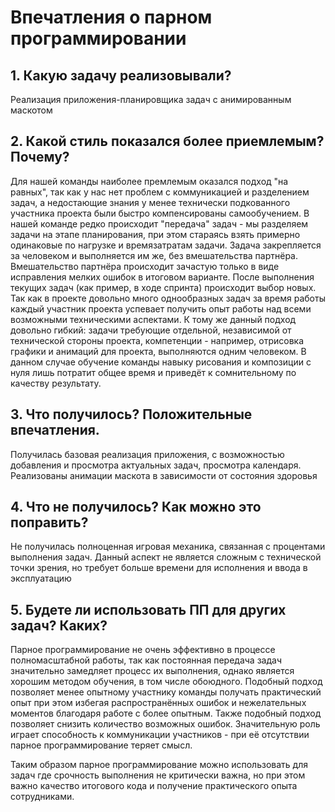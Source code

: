 # Впечатления о парном программировании 

## 1. Какую задачу реализовывали?
Реализация приложения-планировщика задач с анимированным маскотом

## 2. Какой стиль показался более приемлемым? Почему?
Для нашей команды наиболее премлемым оказался  подход "на равных", так как у нас нет проблем с коммуникацией и разделением задач, а недостающие знания у менее технически подкованного участника проекта были быстро компенсированы самообучением. 
В нашей команде редко происходит "передача" задач - мы разделяем задачи на этапе планирования, при этом стараясь взять примерно одинаковые по нагрузке и времязатратам задачи. Задача закрепляется за человеком и выполняется им же, без вмешательства партнёра. Вмешательство партнёра происходит зачастую только в виде исправления мелких ошибок в итоговом варианте. После выполнения текущих задач (как пример, в ходе спринта) происходит выбор новых. Так как в проекте довольно много однообразных задач за время работы каждый участник проекта успевает получить опыт работы над всеми возможными техническими аспектами.
К тому же данный подход довольно гибкий: задачи требующие отдельной, независимой от технической стороны проекта, компетенции - например, отрисовка графики и анимаций для проекта, выполняются одним человеком. В данном случае обучение команды навыку рисования и композиции с нуля лишь потратит общее время и приведёт к сомнительному по качеству результату.

## 3. Что получилось? Положительные впечатления.
Получилась базовая реализация приложения, с возможностью добавления и просмотра актуальных задач, просмотра календаря. Реализованы анимации маскота в зависимости от состояния здоровья

## 4. Что не получилось? Как можно это поправить?
Не получилась полноценная игровая механика, связанная с процентами выполнения задач. Данный аспект не является сложным с технической точки зрения, но требует больше времени для исполнения и ввода в эксплуатацию

## 5. Будете ли использовать ПП для других задач? Каких?
Парное программирование не очень эффективно в процессе полномасштабной работы, так как постоянная передача задач значительно замедляет процесс их выполнения, однако является хорошим методом обучения, в том числе обоюдного. Подобный подход позволяет менее опытному участнику команды получать практический опыт при этом избегая распространённых ошибок и нежелательных моментов благодаря работе с более опытным. Также подобный подход позволяет снизить количество возможных ошибок. 
Значительную роль играет способность к коммуникации участников - при её отсутствии парное программирование теряет смысл.

Таким образом парное программирование можно использовать для задач где срочность выполнения не критически важна, но при этом важно качество итогового кода и получение практического опыта сотрудниками.